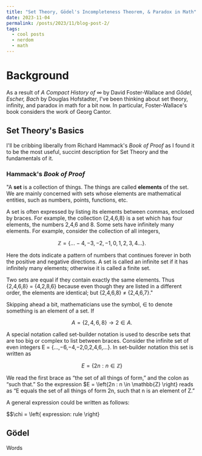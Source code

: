 ```yaml
---
title: "Set Theory, Gödel's Incompleteness Theorem, & Paradox in Math"
date: 2023-11-04
permalink: /posts/2023/11/blog-post-2/
tags:
  - cool posts
  - nerdom
  - math
---
```

# Background 

As a result of *A Compact History of* $\infty$ by David Foster-Wallace and *Gödel, Escher, Bach* 
by Douglas Hofstadter, I've been thinking about set theory, infinity, and paradox in math for a bit now. In particular, Foster-Wallace's
book considers the work of Georg Cantor. 

## Set Theory's Basics

I'll be cribbing liberally from Richard Hammack's *Book of Proof* as I found it to be the most useful, succint description for Set Theory and the fundamentals of it. 

### Hammack's *Book of Proof*

"A **set** is a collection of things. The things are called **elements** of the set. We
are mainly concerned with sets whose elements are mathematical entities, such as numbers, points, functions, etc.

A set is often expressed by listing its elements between commas, enclosed
by braces. For example, the collection {2,4,6,8} is a set which has four
elements, the numbers 2,4,6 and 8. Some sets have infinitely many elements.
For example, consider the collection of all integers,

$$ \mathbb{Z} = \{ ... -4, -3, -2, -1, 0, 1, 2, 3, 4 ... \}.$$

Here the dots indicate a pattern of numbers that continues forever in both
the positive and negative directions. A set is called an infinite set if it has
infinitely many elements; otherwise it is called a finite set.

Two sets are equal if they contain exactly the same elements. Thus
{2,4,6,8} = {4,2,8,6} because even though they are listed in a different order,
the elements are identical; but {2,4,6,8} $\neq$ {2,4,6,7}."

Skipping ahead a bit, mathematicians use the symbol, $\in$ to denote something is an element of a set. If

$$A = \{2,4,6,8\} \longrightarrow 2 \in A.$$

A special notation called set-builder notation is used to describe sets
that are too big or complex to list between braces. Consider the infinite set
of even integers E = {...,−6,−4,−2,0,2,4,6,...}. In set-builder notation this
set is written as

$$E = \left\{ 2n: n \in \mathbb{Z}  \right\}$$

We read the first brace as “the set of all things of form,” and the colon as
“such that.” So the expression $E = \left\{2n : n \in \mathbb{Z} \right\}
reads as “E equals the set of all things of form 2n, such that n is an element of Z.”

A general expression could be written as follows:

$$\chi = \left\{ expression: rule \right\}

## Gödel 

Words
